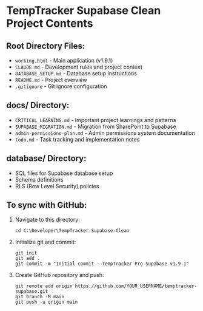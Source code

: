 # TempTracker Supabase Clean Project Contents

## Root Directory Files:
- `working.html` - Main application (v1.9.1)
- `CLAUDE.md` - Development rules and project context
- `DATABASE_SETUP.md` - Database setup instructions
- `README.md` - Project overview
- `.gitignore` - Git ignore configuration

## docs/ Directory:
- `CRITICAL_LEARNING.md` - Important project learnings and patterns
- `SUPABASE_MIGRATION.md` - Migration from SharePoint to Supabase
- `admin-permissions-plan.md` - Admin permissions system documentation
- `todo.md` - Task tracking and implementation notes

## database/ Directory:
- SQL files for Supabase database setup
- Schema definitions
- RLS (Row Level Security) policies

## To sync with GitHub:

1. Navigate to this directory:
   ```
   cd C:\Developer\TempTracker-Supabase-Clean
   ```

2. Initialize git and commit:
   ```
   git init
   git add .
   git commit -m "Initial commit - TempTracker Pro Supabase v1.9.1"
   ```

3. Create GitHub repository and push:
   ```
   git remote add origin https://github.com/YOUR_USERNAME/temptracker-supabase.git
   git branch -M main
   git push -u origin main
   ```